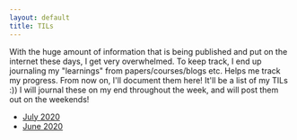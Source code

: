 ```yaml
---
layout: default
title: TILs
---
```


With the huge amount of information that is being published and put on the internet these days, I get very overwhelmed. To keep track, I end up journaling my "learnings" from papers/courses/blogs etc. Helps me track my progress. From now on, I'll document them here! It'll be a list of my TILs :)) I will journal these on my end throughout the week, and will post them out on the weekends!

* [July 2020](july_2020.md)
* [June 2020](june_2020.md)
